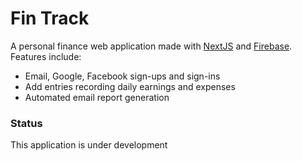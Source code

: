 # Fin Track

A personal finance web application made with [NextJS](nextjs.org) and [Firebase](firebase.com).
Features include:
- Email, Google, Facebook sign-ups and sign-ins
- Add entries recording daily earnings and expenses 
- Automated email report generation

### Status
This application is under development